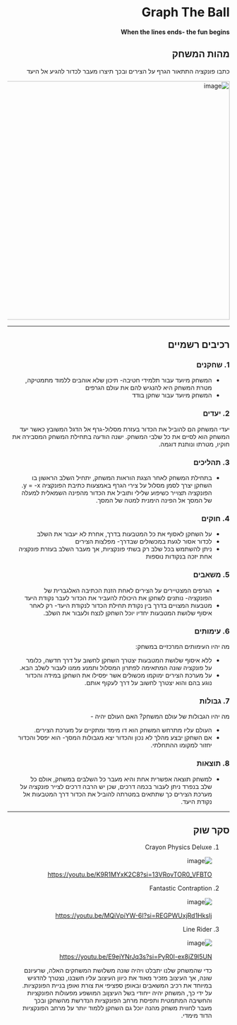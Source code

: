<div dir='rtl' lang='he'>

# Graph The Ball

**When the lines ends- the fun begins**

## מהות המשחק

כתבו פונקציה התתאור הגרף על הצירים ובכך תיצרו מעבר לכדור להגיע אל היעד

<img width="540" alt="image" src="https://github.com/user-attachments/assets/63a348cc-c134-4339-b5e5-f1fc7880827a">


---


## רכיבים רשמיים

### 1. שחקנים

* המשחק מיועד עבור תלמידי חטיבה- תיכון שלא אוהבים ללמוד מתמטיקה, מטרת המשחק היא להנגיש להם את עולם הגרפים
* המשחק מיועד עבור שחקן בודד
  

### 2. יעדים

יעדי המשחק הם להוביל את הכדור בעזרת מסלול-גרף אל הדגל המשובץ כאשר יעד המשחק הוא לסיים את כל שלבי המשחק.
ישנה הודעה בתחילת המשחק המסבירה את חוקיו, מטרתו ונותנת דוגמה.


### 3. תהליכים
* בתחילת המשחק לאחר הצגת הוראות המשחק, יתחיל השלב הראשון בו השחקן יצרך לסמן מסלול על צירי הגרף באמצעות כתיבת הפונקציה y = -x. הפונקציה תצוייר כשיפוע שלילי ותוביל את הכדור מהפינה השמאלית למעלה של המסך אל הפינה הימנית למטה של המסך.

### 4. חוקים

* על השחקן לאסוף את כל המטבעות בדרך, אחרת לא יעבור את השלב
* לכדור אסור לגעת במכשולים שבדרך- מפלצות הצירים
* ניתן להשתמש בכל שלב רק בשתי פונקציות, אך מעבר השלב בעזרת פונקציה אחת יזכה בנקודות נוספות


### 5. משאבים

* הגרפים המצטיירים על הצירים לאחת הזנת הכתיבה האלגברית של הפונקציה- נותנים לשחקן את היכולת להעביר את הכדור לעבר נקודת היעד
* מטבעות המצויים בדרך בין נקודת תחילת הכדור לנקודת היעד- רק לאחר איסוף שלושת המטבעות יחדיו יוכל השחקן לנצח ולעבור את השלב.

### 6. עימותים

מה יהיו העימותים המרכזיים במשחק:

* ללא איסוף שלושת המטבעות יצטרך השחקן לחשוב על דרך חדשה, כלומר על פונקציה שונה המתאימה לפתרון המסלול ותמנע ממנו לעבור לשלב הבא.
* על מערכת הצירים ימוקמו מכשולים אשר יפסילו את השחקן במידה והכדור נוגע בהם והוא יצטרך לחשוב על דרך לעקוף אותם.


### 7. גבולות

מה יהיו הגבולות של עולם המשחק? האם העולם יהיה - 
* העולם עליו מתרחש המשחק הוא דו מימד ומתקיים על מערכת הצירים.
* אם השחקן יבצע מהלך לא נכון והכדור יצא מגבולות המסך- הוא יפסל והכדור יחזור למקומו ההתחלתי.


### 8. תוצאות

* למשחק תוצאה אפשרית אחת והיא מעבר כל השלבים במשחק, אולם כל שלב בנפרד ניתן לעבור בכמה דרכים, שכן יש הרבה דרכים לצייר פונקציה על מערכת הצירים כך שתתאים במטרתה להוביל את הכדור דרך המטבעות אל נקודת היעד.

---

## סקר שוק

1.  Crayon Physics Deluxe

    ![image](https://github.com/user-attachments/assets/754d4e62-86c7-4034-9dd4-dd77ebd5d70b)


    https://youtu.be/K9R1MYxK2C8?si=13VRovTOR0_VFBTO

2.  Fantastic Contraption

    ![image](https://github.com/user-attachments/assets/c5223f2f-fb17-4744-a38b-891354a4c517)


    https://youtu.be/MQiVpiYW-6I?si=REGPWUxjRd1HksIj

3. Line Rider

   ![image](https://github.com/user-attachments/assets/594a20a9-3259-4d77-9b75-ea62ca75ef51)


   https://youtu.be/E9ejYNrJq3s?si=PyR0I-ex8jZ9l5UN




   כדי שהמשחק שלנו יתבלט ויהיה שונה משלושת המשחקים האלה, שרעיונם שונה, אך העיצוב מזכיר מאוד את כיוון העיצוב עליו חשבנו, נצטרך להדגיש במיוחד את רכיב המשאבים ובאופן ספציפי את צורת ואופן בניית הפונקציות.
   על ידי כך, המשחק יהיה ייחודי בשל העיצןוב המושפע מפעולות הפונקציות והחשיבה המתמטית ותפיסת מרחב הפונקציות הנדרשת מהשחקן ובכך מעבר לחווית משחק מהנה יוכל גם השחקן ללמוד יותר על מרחב הפונקציות הדוד מימדי.


</div>
